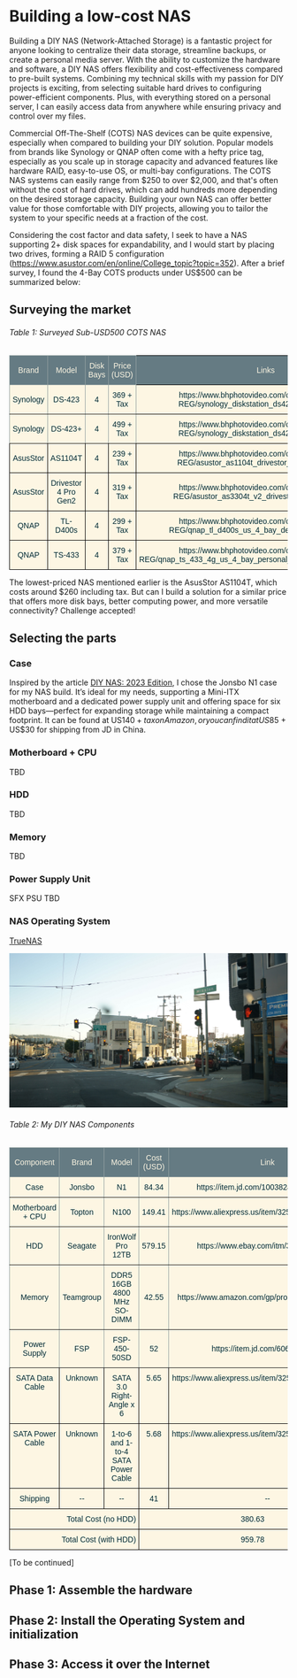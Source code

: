 # Building a low-cost NAS
[//]: <> (https://paperhive.org/help/markdown)
Building a DIY NAS (Network-Attached Storage) is a fantastic project for anyone looking to centralize their data storage, streamline backups, or create a personal media server. With the ability to customize the hardware and software, a DIY NAS offers flexibility and cost-effectiveness compared to pre-built systems. Combining my technical skills with my passion for DIY projects is exciting, from selecting suitable hard drives to configuring power-efficient components. Plus, with everything stored on a personal server, I can easily access data from anywhere while ensuring privacy and control over my files.

Commercial Off-The-Shelf (COTS) NAS devices can be quite expensive, especially when compared to building your DIY solution. Popular models from brands like Synology or QNAP often come with a hefty price tag, especially as you scale up in storage capacity and advanced features like hardware RAID, easy-to-use OS, or multi-bay configurations. The COTS NAS systems can easily range from $250 to over $2,000, and that's often without the cost of hard drives, which can add hundreds more depending on the desired storage capacity. Building your own NAS can offer better value for those comfortable with DIY projects, allowing you to tailor the system to your specific needs at a fraction of the cost.

Considering the cost factor and data safety, I seek to have a NAS supporting 2+ disk spaces for expandability, and I would start by placing two drives, forming a RAID 5 configuration (https://www.asustor.com/en/online/College_topic?topic=352). After a brief survey, I found the 4-Bay COTS products under US$500 can be summarized below: 

## Surveying the market
###### Table 1: Surveyed Sub-USD500 COTS NAS
<style type="text/css">
.tg  {border-collapse:collapse;border-color:#93a1a1;border-spacing:0;}
.tg td{background-color:#fdf6e3;border-color:#93a1a1;border-style:solid;border-width:1px;color:#002b36;
  font-family:Arial, sans-serif;font-size:14px;overflow:hidden;padding:10px 5px;word-break:normal;}
.tg th{background-color:#657b83;border-color:#93a1a1;border-style:solid;border-width:1px;color:#fdf6e3;
  font-family:Arial, sans-serif;font-size:14px;font-weight:normal;overflow:hidden;padding:10px 5px;word-break:normal;}
.tg .tg-9wq8{border-color:inherit;text-align:center;vertical-align:middle}
.tg .tg-nrix{text-align:center;vertical-align:middle}
</style>
<table class="tg"><thead>
  <tr>
    <th class="tg-9wq8">Brand</th>
    <th class="tg-9wq8">Model</th>
    <th class="tg-9wq8">Disk Bays</th>
    <th class="tg-9wq8">Price (USD)</th>
    <th class="tg-nrix">Links</th>
  </tr></thead>
<tbody>
  <tr>
    <td class="tg-9wq8">Synology</td>
    <td class="tg-9wq8">DS-423</td>
    <td class="tg-9wq8">4</td>
    <td class="tg-9wq8">369 + Tax</td>
    <td class="tg-nrix">https://www.bhphotovideo.com/c/product/1767280-REG/synology_diskstation_ds423_4_bay_nas.html</td>
  </tr>
  <tr>
    <td class="tg-9wq8">Synology</td>
    <td class="tg-9wq8">DS-423+</td>
    <td class="tg-9wq8">4</td>
    <td class="tg-9wq8">499 + Tax</td>
    <td class="tg-nrix">https://www.bhphotovideo.com/c/product/1757288-REG/synology_diskstation_ds423_4_bay_nas.html</td>
  </tr>
  <tr>
    <td class="tg-nrix">AsusStor</td>
    <td class="tg-nrix">AS1104T</td>
    <td class="tg-nrix">4</td>
    <td class="tg-nrix">239 + Tax</td>
    <td class="tg-nrix">https://www.bhphotovideo.com/c/product/1652766-REG/asustor_as1104t_drivestor_4_4_bay_nas.html</td>
  </tr>
  <tr>
    <td class="tg-nrix">AsusStor</td>
    <td class="tg-nrix">Drivestor 4 Pro Gen2</td>
    <td class="tg-nrix">4</td>
    <td class="tg-nrix">319 + Tax</td>
    <td class="tg-nrix">https://www.bhphotovideo.com/c/product/1801856-REG/asustor_as3304t_v2_drivestor_2_pro_gen2.html</td>
  </tr>
  <tr>
    <td class="tg-nrix">QNAP</td>
    <td class="tg-nrix">TL-D400s</td>
    <td class="tg-nrix">4</td>
    <td class="tg-nrix">299 + Tax</td>
    <td class="tg-nrix">https://www.bhphotovideo.com/c/product/1556654-REG/qnap_tl_d400s_us_4_bay_desktop_sata_jbod.html</td>
  </tr>
  <tr>
    <td class="tg-nrix">QNAP</td>
    <td class="tg-nrix">TS-433</td>
    <td class="tg-nrix">4</td>
    <td class="tg-nrix">379 + Tax</td>
    <td class="tg-nrix">https://www.bhphotovideo.com/c/product/1722875-REG/qnap_ts_433_4g_us_4_bay_personal_cloud_nas_backup_data.html</td>
  </tr>
</tbody></table>

The lowest-priced NAS mentioned earlier is the AsusStor AS1104T, which costs around $260 including tax. But can I build a solution for a similar price that offers more disk bays, better computing power, and more versatile connectivity? Challenge accepted!

## Selecting the parts
### Case
Inspired by the article [DIY NAS: 2023 Edition](https://blog.briancmoses.com/2023/03/diy-nas-2023-edition.html), I chose the Jonsbo N1 case for my NAS build. It’s ideal for my needs, supporting a Mini-ITX motherboard and a dedicated power supply unit and offering space for six HDD bays—perfect for expanding storage while maintaining a compact footprint. It can be found at US$140 + tax on Amazon, or you can find it at US$85 + US$30 for shipping from JD in China. 

### Motherboard + CPU
TBD

### HDD 
TBD

### Memory 
TBD

### Power Supply Unit
SFX PSU TBD

### NAS Operating System
[TrueNAS](https://www.truenas.com/)

![placeholder picture](/pics/placeholder/DSC03271.JPG)

###### Table 2: My DIY NAS Components
<style type="text/css">
.tg  {border-collapse:collapse;border-spacing:0;}
.tg td{border-color:black;border-style:solid;border-width:1px;font-family:Arial, sans-serif;font-size:14px;
  overflow:hidden;padding:10px 5px;word-break:normal;}
.tg th{border-color:black;border-style:solid;border-width:1px;font-family:Arial, sans-serif;font-size:14px;
  font-weight:normal;overflow:hidden;padding:10px 5px;word-break:normal;}
.tg .tg-9wq8{border-color:inherit;text-align:center;vertical-align:middle}
.tg .tg-baqh{text-align:center;vertical-align:top}
.tg .tg-lqy6{text-align:right;vertical-align:top}
</style>
<table class="tg"><thead>
  <tr>
    <th class="tg-9wq8">Component</th>
    <th class="tg-9wq8">Brand</th>
    <th class="tg-9wq8">Model</th>
    <th class="tg-9wq8">Cost (USD)</th>
    <th class="tg-9wq8">Link</th>
  </tr></thead>
<tbody>
  <tr>
    <td class="tg-9wq8">Case</td>
    <td class="tg-9wq8">Jonsbo</td>
    <td class="tg-9wq8">N1</td>
    <td class="tg-9wq8">84.34</td>
    <td class="tg-9wq8">https://item.jd.com/10038246252061.html</td>
  </tr>
  <tr>
    <td class="tg-9wq8">Motherboard + CPU</td>
    <td class="tg-9wq8">Topton</td>
    <td class="tg-9wq8">N100</td>
    <td class="tg-9wq8">149.41</td>
    <td class="tg-9wq8">https://www.aliexpress.us/item/3256807568353576.html</td>
  </tr>
  <tr>
    <td class="tg-9wq8">HDD</td>
    <td class="tg-9wq8">Seagate</td>
    <td class="tg-9wq8">IronWolf Pro 12TB</td>
    <td class="tg-9wq8">579.15</td>
    <td class="tg-9wq8">https://www.ebay.com/itm/355874423254</td>
  </tr>
  <tr>
    <td class="tg-9wq8">Memory</td>
    <td class="tg-9wq8">Teamgroup</td>
    <td class="tg-9wq8">DDR5 16GB 4800 MHz SO-DIMM</td>
    <td class="tg-9wq8">42.55</td>
    <td class="tg-9wq8">https://www.amazon.com/gp/product/B09X1WVTHS/</td>
  </tr>
  <tr>
    <td class="tg-9wq8">Power Supply</td>
    <td class="tg-9wq8">FSP</td>
    <td class="tg-9wq8">FSP-450-50SD</td>
    <td class="tg-9wq8">52</td>
    <td class="tg-9wq8">https://item.jd.com/6060172.html</td>
  </tr>
  <tr>
    <td class="tg-baqh">SATA Data Cable</td>
    <td class="tg-baqh">Unknown</td>
    <td class="tg-baqh">SATA 3.0 Right-Angle x 6</td>
    <td class="tg-baqh">5.65</td>
    <td class="tg-baqh">https://www.aliexpress.us/item/3256806110307142.html</td>
  </tr>
  <tr>
    <td class="tg-baqh">SATA Power Cable</td>
    <td class="tg-baqh">Unknown</td>
    <td class="tg-baqh">1-to-6 and 1-to-4 SATA Power Cable</td>
    <td class="tg-baqh">5.68</td>
    <td class="tg-baqh">https://www.aliexpress.us/item/3256805375848315.html</td>
  </tr>
  <tr>
    <td class="tg-baqh">Shipping</td>
    <td class="tg-baqh">--</td>
    <td class="tg-baqh">--</td>
    <td class="tg-baqh">41</td>
    <td class="tg-baqh">--</td>
  </tr>
  <tr>
    <td class="tg-lqy6" colspan="3">Total Cost (no HDD)</td>
    <td class="tg-baqh" colspan="2">380.63</td>
  </tr>
  <tr>
    <td class="tg-lqy6" colspan="3">Total Cost (with HDD)</td>
    <td class="tg-baqh" colspan="2">959.78</td>
  </tr>
</tbody></table>
[To be continued]

## Phase 1: Assemble the hardware

## Phase 2: Install the Operating System and initialization

## Phase 3: Access it over the Internet
